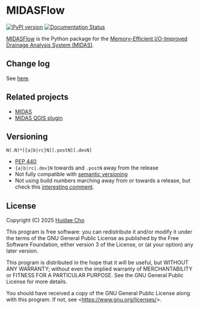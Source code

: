 # MIDASFlow

[![PyPI version](https://badge.fury.io/py/midasflow.svg)](https://badge.fury.io/py/midasflow)
[![Documentation Status](https://readthedocs.org/projects/midasflow/badge/?version=latest)](https://midasflow.readthedocs.io/en/latest/?badge=latest)

[MIDASFlow](https://github.com/HuidaeCho/midasflow) is the Python package for the [Memory-Efficient I/O-Improved Drainage Analysis System (MIDAS)](https://github.com/HuidaeCho/midas).

## Change log

See [here](https://github.com/HuidaeCho/midasflow/blob/main/ChangeLog.md).

## Related projects

* [MIDAS](https://github.com/HuidaeCho/midas)
* [MIDAS QGIS plugin](https://github.com/HuidaeCho/midas-qgis)

## Versioning

`N(.N)*[{a|b|rc}N][.postN][.devN]`

* [PEP 440](https://www.python.org/dev/peps/pep-0440/)
* `{a|b|rc|.dev}N` towards and `.postN` away from the release
* Not fully compatible with [semantic versioning](https://semver.org/)
* Not using build numbers marching away from or towards a release, but check
  this [interesting
  comment](https://github.com/semver/semver/issues/51#issuecomment-9718111).

## License

Copyright (C) 2025 [Huidae Cho](https://hcho.isnew.info/)

This program is free software: you can redistribute it and/or modify
it under the terms of the GNU General Public License as published by
the Free Software Foundation, either version 3 of the License, or
(at your option) any later version.

This program is distributed in the hope that it will be useful,
but WITHOUT ANY WARRANTY; without even the implied warranty of
MERCHANTABILITY or FITNESS FOR A PARTICULAR PURPOSE.  See the
GNU General Public License for more details.

You should have received a copy of the GNU General Public License
along with this program.  If not, see <<https://www.gnu.org/licenses/>>.
